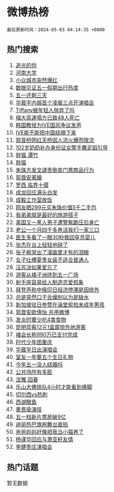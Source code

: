 # 微博热榜

`最后更新时间：2024-05-03 04:14:35 +0800`

## 热门搜索

1. [追光的你](https://m.weibo.cn/search?containerid=100103type%3D1%26t%3D10%26q%3D%23%E8%BF%BD%E5%85%89%E7%9A%84%E4%BD%A0%23&stream_entry_id=51&isnewpage=1&extparam=seat%3D1%26filter_type%3Drealtimehot%26stream_entry_id%3D51%26c_type%3D51%26q%3D%2523%25E8%25BF%25BD%25E5%2585%2589%25E7%259A%2584%25E4%25BD%25A0%2523%26dgr%3D0%26cate%3D10103%26pos%3D0%26display_time%3D1714680874%26pre_seqid%3D171468087422101143473)
1. [河南大学](https://m.weibo.cn/search?containerid=100103type%3D1%26t%3D10%26q%3D%E6%B2%B3%E5%8D%97%E5%A4%A7%E5%AD%A6&stream_entry_id=31&isnewpage=1&extparam=seat%3D1%26stream_entry_id%3D31%26band_rank%3D1%26q%3D%25E6%25B2%25B3%25E5%258D%2597%25E5%25A4%25A7%25E5%25AD%25A6%26realpos%3D1%26flag%3D2%26filter_type%3Drealtimehot%26c_type%3D31%26dgr%3D0%26pos%3D0%26cate%3D5001%26lcate%3D5001%26display_time%3D1714680874%26pre_seqid%3D171468087422101143473)
1. [小众城市突然爆红](https://m.weibo.cn/search?containerid=100103type%3D1%26t%3D10%26q%3D%23%E5%B0%8F%E4%BC%97%E5%9F%8E%E5%B8%82%E7%AA%81%E7%84%B6%E7%88%86%E7%BA%A2%23&stream_entry_id=31&isnewpage=1&extparam=seat%3D1%26stream_entry_id%3D31%26band_rank%3D2%26q%3D%2523%25E5%25B0%258F%25E4%25BC%2597%25E5%259F%258E%25E5%25B8%2582%25E7%25AA%2581%25E7%2584%25B6%25E7%2588%2586%25E7%25BA%25A2%2523%26realpos%3D2%26flag%3D2%26filter_type%3Drealtimehot%26c_type%3D31%26dgr%3D0%26pos%3D1%26cate%3D5001%26lcate%3D5001%26display_time%3D1714680874%26pre_seqid%3D171468087422101143473)
1. [数据见证五一假期出行热度](https://m.weibo.cn/search?containerid=100103type%3D1%26t%3D10%26q%3D%23%E6%95%B0%E6%8D%AE%E8%A7%81%E8%AF%81%E4%BA%94%E4%B8%80%E5%81%87%E6%9C%9F%E5%87%BA%E8%A1%8C%E7%83%AD%E5%BA%A6%23&stream_entry_id=31&isnewpage=1&extparam=seat%3D1%26stream_entry_id%3D31%26band_rank%3D3%26q%3D%2523%25E6%2595%25B0%25E6%258D%25AE%25E8%25A7%2581%25E8%25AF%2581%25E4%25BA%2594%25E4%25B8%2580%25E5%2581%2587%25E6%259C%259F%25E5%2587%25BA%25E8%25A1%258C%25E7%2583%25AD%25E5%25BA%25A6%2523%26realpos%3D3%26flag%3D0%26filter_type%3Drealtimehot%26c_type%3D31%26dgr%3D0%26pos%3D2%26cate%3D5001%26lcate%3D5001%26display_time%3D1714680874%26pre_seqid%3D171468087422101143473)
1. [五一还剩三天](https://m.weibo.cn/search?containerid=100103type%3D1%26t%3D10%26q%3D%23%E4%BA%94%E4%B8%80%E8%BF%98%E5%89%A9%E4%B8%89%E5%A4%A9%23&stream_entry_id=31&isnewpage=1&extparam=seat%3D1%26band_rank%3D4%26stream_entry_id%3D31%26pos%3D3%26q%3D%2523%25E4%25BA%2594%25E4%25B8%2580%25E8%25BF%2598%25E5%2589%25A9%25E4%25B8%2589%25E5%25A4%25A9%2523%26dgr%3D0%26filter_type%3Drealtimehot%26adid%3D235251%26topic_ad%3D1%26c_type%3D31%26is_ad_pos%3D1%26cate%3D5001%26lcate%3D5001%26display_time%3D1714680874%26pre_seqid%3D171468087422101143473)
1. [华晨宇内娱首个凌晨三点开演唱会](https://m.weibo.cn/search?containerid=100103type%3D1%26t%3D10%26q%3D%23%E5%8D%8E%E6%99%A8%E5%AE%87%E5%86%85%E5%A8%B1%E9%A6%96%E4%B8%AA%E5%87%8C%E6%99%A8%E4%B8%89%E7%82%B9%E5%BC%80%E6%BC%94%E5%94%B1%E4%BC%9A%23&stream_entry_id=31&isnewpage=1&extparam=seat%3D1%26stream_entry_id%3D31%26band_rank%3D4%26q%3D%2523%25E5%258D%258E%25E6%2599%25A8%25E5%25AE%2587%25E5%2586%2585%25E5%25A8%25B1%25E9%25A6%2596%25E4%25B8%25AA%25E5%2587%258C%25E6%2599%25A8%25E4%25B8%2589%25E7%2582%25B9%25E5%25BC%2580%25E6%25BC%2594%25E5%2594%25B1%25E4%25BC%259A%2523%26realpos%3D4%26flag%3D2%26filter_type%3Drealtimehot%26c_type%3D31%26dgr%3D0%26pos%3D4%26cate%3D5001%26lcate%3D5001%26display_time%3D1714680874%26pre_seqid%3D171468087422101143473)
1. [Tiffany被年轻人抛弃了吗](https://m.weibo.cn/search?containerid=100103type%3D1%26t%3D10%26q%3D%23Tiffany%E8%A2%AB%E5%B9%B4%E8%BD%BB%E4%BA%BA%E6%8A%9B%E5%BC%83%E4%BA%86%E5%90%97%23&stream_entry_id=31&isnewpage=1&extparam=seat%3D1%26stream_entry_id%3D31%26band_rank%3D5%26q%3D%2523Tiffany%25E8%25A2%25AB%25E5%25B9%25B4%25E8%25BD%25BB%25E4%25BA%25BA%25E6%258A%259B%25E5%25BC%2583%25E4%25BA%2586%25E5%2590%2597%2523%26realpos%3D5%26flag%3D2%26filter_type%3Drealtimehot%26c_type%3D31%26dgr%3D0%26pos%3D5%26cate%3D5001%26lcate%3D5001%26display_time%3D1714680874%26pre_seqid%3D171468087422101143473)
1. [梅大高速塌方已致48人死亡](https://m.weibo.cn/search?containerid=100103type%3D1%26t%3D10%26q%3D%23%E6%A2%85%E5%A4%A7%E9%AB%98%E9%80%9F%E5%A1%8C%E6%96%B9%E5%B7%B2%E8%87%B448%E4%BA%BA%E6%AD%BB%E4%BA%A1%23&stream_entry_id=31&isnewpage=1&extparam=seat%3D1%26stream_entry_id%3D31%26band_rank%3D6%26q%3D%2523%25E6%25A2%2585%25E5%25A4%25A7%25E9%25AB%2598%25E9%2580%259F%25E5%25A1%258C%25E6%2596%25B9%25E5%25B7%25B2%25E8%2587%25B448%25E4%25BA%25BA%25E6%25AD%25BB%25E4%25BA%25A1%2523%26realpos%3D6%26flag%3D16%26filter_type%3Drealtimehot%26c_type%3D31%26dgr%3D0%26pos%3D6%26cate%3D5001%26lcate%3D5001%26display_time%3D1714680874%26pre_seqid%3D171468087422101143473)
1. [韩国教授为IVE国风争议发声](https://m.weibo.cn/search?containerid=100103type%3D1%26t%3D10%26q%3D%23%E9%9F%A9%E5%9B%BD%E6%95%99%E6%8E%88%E4%B8%BAIVE%E5%9B%BD%E9%A3%8E%E4%BA%89%E8%AE%AE%E5%8F%91%E5%A3%B0%23&stream_entry_id=31&isnewpage=1&extparam=seat%3D1%26stream_entry_id%3D31%26band_rank%3D7%26q%3D%2523%25E9%259F%25A9%25E5%259B%25BD%25E6%2595%2599%25E6%258E%2588%25E4%25B8%25BAIVE%25E5%259B%25BD%25E9%25A3%258E%25E4%25BA%2589%25E8%25AE%25AE%25E5%258F%2591%25E5%25A3%25B0%2523%26realpos%3D7%26flag%3D0%26filter_type%3Drealtimehot%26c_type%3D31%26dgr%3D0%26pos%3D7%26cate%3D5001%26lcate%3D5001%26display_time%3D1714680874%26pre_seqid%3D171468087422101143473)
1. [IVE能不能把中国结摘下来](https://m.weibo.cn/search?containerid=100103type%3D1%26t%3D10%26q%3D%23IVE%E8%83%BD%E4%B8%8D%E8%83%BD%E6%8A%8A%E4%B8%AD%E5%9B%BD%E7%BB%93%E6%91%98%E4%B8%8B%E6%9D%A5%23&stream_entry_id=31&isnewpage=1&extparam=seat%3D1%26stream_entry_id%3D31%26band_rank%3D8%26q%3D%2523IVE%25E8%2583%25BD%25E4%25B8%258D%25E8%2583%25BD%25E6%258A%258A%25E4%25B8%25AD%25E5%259B%25BD%25E7%25BB%2593%25E6%2591%2598%25E4%25B8%258B%25E6%259D%25A5%2523%26realpos%3D8%26flag%3D0%26filter_type%3Drealtimehot%26c_type%3D31%26dgr%3D0%26pos%3D8%26cate%3D5001%26lcate%3D5001%26display_time%3D1714680874%26pre_seqid%3D171468087422101143473)
1. [观音桥网红天桥因人流火爆而限流](https://m.weibo.cn/search?containerid=100103type%3D1%26t%3D10%26q%3D%23%E8%A7%82%E9%9F%B3%E6%A1%A5%E7%BD%91%E7%BA%A2%E5%A4%A9%E6%A1%A5%E5%9B%A0%E4%BA%BA%E6%B5%81%E7%81%AB%E7%88%86%E8%80%8C%E9%99%90%E6%B5%81%23&stream_entry_id=31&isnewpage=1&extparam=seat%3D1%26stream_entry_id%3D31%26band_rank%3D9%26q%3D%2523%25E8%25A7%2582%25E9%259F%25B3%25E6%25A1%25A5%25E7%25BD%2591%25E7%25BA%25A2%25E5%25A4%25A9%25E6%25A1%25A5%25E5%259B%25A0%25E4%25BA%25BA%25E6%25B5%2581%25E7%2581%25AB%25E7%2588%2586%25E8%2580%258C%25E9%2599%2590%25E6%25B5%2581%2523%26realpos%3D9%26flag%3D2%26filter_type%3Drealtimehot%26c_type%3D31%26dgr%3D0%26pos%3D9%26cate%3D5001%26lcate%3D5001%26display_time%3D1714680874%26pre_seqid%3D171468087422101143473)
1. [102岁奶奶补办身份证女警手舞足蹈引导](https://m.weibo.cn/search?containerid=100103type%3D1%26t%3D10%26q%3D%23102%E5%B2%81%E5%A5%B6%E5%A5%B6%E8%A1%A5%E5%8A%9E%E8%BA%AB%E4%BB%BD%E8%AF%81%E5%A5%B3%E8%AD%A6%E6%89%8B%E8%88%9E%E8%B6%B3%E8%B9%88%E5%BC%95%E5%AF%BC%23&stream_entry_id=31&isnewpage=1&extparam=seat%3D1%26stream_entry_id%3D31%26band_rank%3D10%26q%3D%2523102%25E5%25B2%2581%25E5%25A5%25B6%25E5%25A5%25B6%25E8%25A1%25A5%25E5%258A%259E%25E8%25BA%25AB%25E4%25BB%25BD%25E8%25AF%2581%25E5%25A5%25B3%25E8%25AD%25A6%25E6%2589%258B%25E8%2588%259E%25E8%25B6%25B3%25E8%25B9%2588%25E5%25BC%2595%25E5%25AF%25BC%2523%26realpos%3D10%26flag%3D32768%26filter_type%3Drealtimehot%26c_type%3D31%26dgr%3D0%26pos%3D10%26cate%3D5001%26lcate%3D5001%26display_time%3D1714680874%26pre_seqid%3D171468087422101143473)
1. [胖猫 谭竹](https://m.weibo.cn/search?containerid=100103type%3D1%26t%3D10%26q%3D%E8%83%96%E7%8C%AB+%E8%B0%AD%E7%AB%B9&stream_entry_id=31&isnewpage=1&extparam=seat%3D1%26stream_entry_id%3D31%26band_rank%3D11%26q%3D%25E8%2583%2596%25E7%258C%25AB%2520%25E8%25B0%25AD%25E7%25AB%25B9%26realpos%3D11%26flag%3D2%26filter_type%3Drealtimehot%26c_type%3D31%26dgr%3D0%26pos%3D11%26cate%3D5001%26lcate%3D5001%26display_time%3D1714680874%26pre_seqid%3D171468087422101143473)
1. [胖猫](https://m.weibo.cn/search?containerid=100103type%3D1%26t%3D10%26q%3D%E8%83%96%E7%8C%AB&stream_entry_id=31&isnewpage=1&extparam=seat%3D1%26stream_entry_id%3D31%26band_rank%3D12%26q%3D%25E8%2583%2596%25E7%258C%25AB%26realpos%3D12%26flag%3D2%26filter_type%3Drealtimehot%26c_type%3D31%26dgr%3D0%26pos%3D12%26cate%3D5001%26lcate%3D5001%26display_time%3D1714680874%26pre_seqid%3D171468087422101143473)
1. [朱珠方发文谴责倒卖门票商品行为](https://m.weibo.cn/search?containerid=100103type%3D1%26t%3D10%26q%3D%23%E6%9C%B1%E7%8F%A0%E6%96%B9%E5%8F%91%E6%96%87%E8%B0%B4%E8%B4%A3%E5%80%92%E5%8D%96%E9%97%A8%E7%A5%A8%E5%95%86%E5%93%81%E8%A1%8C%E4%B8%BA%23&stream_entry_id=31&isnewpage=1&extparam=seat%3D1%26stream_entry_id%3D31%26band_rank%3D13%26q%3D%2523%25E6%259C%25B1%25E7%258F%25A0%25E6%2596%25B9%25E5%258F%2591%25E6%2596%2587%25E8%25B0%25B4%25E8%25B4%25A3%25E5%2580%2592%25E5%258D%2596%25E9%2597%25A8%25E7%25A5%25A8%25E5%2595%2586%25E5%2593%2581%25E8%25A1%258C%25E4%25B8%25BA%2523%26realpos%3D13%26flag%3D2%26filter_type%3Drealtimehot%26c_type%3D31%26dgr%3D0%26pos%3D13%26cate%3D5001%26lcate%3D5001%26display_time%3D1714680874%26pre_seqid%3D171468087422101143473)
1. [郭晋安离婚](https://m.weibo.cn/search?containerid=100103type%3D1%26t%3D10%26q%3D%23%E9%83%AD%E6%99%8B%E5%AE%89%E7%A6%BB%E5%A9%9A%23&stream_entry_id=31&isnewpage=1&extparam=seat%3D1%26stream_entry_id%3D31%26band_rank%3D14%26q%3D%2523%25E9%2583%25AD%25E6%2599%258B%25E5%25AE%2589%25E7%25A6%25BB%25E5%25A9%259A%2523%26realpos%3D14%26flag%3D2%26filter_type%3Drealtimehot%26c_type%3D31%26dgr%3D0%26pos%3D14%26cate%3D5001%26lcate%3D5001%26display_time%3D1714680874%26pre_seqid%3D171468087422101143473)
1. [罗西 临界十缨](https://m.weibo.cn/search?containerid=100103type%3D1%26t%3D10%26q%3D%E7%BD%97%E8%A5%BF+%E4%B8%B4%E7%95%8C%E5%8D%81%E7%BC%A8&stream_entry_id=31&isnewpage=1&extparam=seat%3D1%26stream_entry_id%3D31%26band_rank%3D15%26q%3D%25E7%25BD%2597%25E8%25A5%25BF%2520%25E4%25B8%25B4%25E7%2595%258C%25E5%258D%2581%25E7%25BC%25A8%26realpos%3D15%26flag%3D2%26filter_type%3Drealtimehot%26c_type%3D31%26dgr%3D0%26pos%3D15%26cate%3D5001%26lcate%3D5001%26display_time%3D1714680874%26pre_seqid%3D171468087422101143473)
1. [成龙回应满头白发](https://m.weibo.cn/search?containerid=100103type%3D1%26t%3D10%26q%3D%23%E6%88%90%E9%BE%99%E5%9B%9E%E5%BA%94%E6%BB%A1%E5%A4%B4%E7%99%BD%E5%8F%91%23&stream_entry_id=31&isnewpage=1&extparam=seat%3D1%26stream_entry_id%3D31%26band_rank%3D16%26q%3D%2523%25E6%2588%2590%25E9%25BE%2599%25E5%259B%259E%25E5%25BA%2594%25E6%25BB%25A1%25E5%25A4%25B4%25E7%2599%25BD%25E5%258F%2591%2523%26realpos%3D16%26flag%3D2%26filter_type%3Drealtimehot%26c_type%3D31%26dgr%3D0%26pos%3D16%26cate%3D5001%26lcate%3D5001%26display_time%3D1714680874%26pre_seqid%3D171468087422101143473)
1. [成毅工作室放饭](https://m.weibo.cn/search?containerid=100103type%3D1%26t%3D10%26q%3D%E6%88%90%E6%AF%85%E5%B7%A5%E4%BD%9C%E5%AE%A4%E6%94%BE%E9%A5%AD&stream_entry_id=31&isnewpage=1&extparam=seat%3D1%26stream_entry_id%3D31%26band_rank%3D17%26q%3D%25E6%2588%2590%25E6%25AF%2585%25E5%25B7%25A5%25E4%25BD%259C%25E5%25AE%25A4%25E6%2594%25BE%25E9%25A5%25AD%26realpos%3D17%26flag%3D0%26filter_type%3Drealtimehot%26c_type%3D31%26dgr%3D0%26pos%3D17%26cate%3D5001%26lcate%3D5001%26display_time%3D1714680874%26pre_seqid%3D171468087422101143473)
1. [网友晒299元买朱珠价值5千二手包](https://m.weibo.cn/search?containerid=100103type%3D1%26t%3D10%26q%3D%23%E7%BD%91%E5%8F%8B%E6%99%92299%E5%85%83%E4%B9%B0%E6%9C%B1%E7%8F%A0%E4%BB%B7%E5%80%BC5%E5%8D%83%E4%BA%8C%E6%89%8B%E5%8C%85%23&stream_entry_id=31&isnewpage=1&extparam=seat%3D1%26stream_entry_id%3D31%26band_rank%3D18%26q%3D%2523%25E7%25BD%2591%25E5%258F%258B%25E6%2599%2592299%25E5%2585%2583%25E4%25B9%25B0%25E6%259C%25B1%25E7%258F%25A0%25E4%25BB%25B7%25E5%2580%25BC5%25E5%258D%2583%25E4%25BA%258C%25E6%2589%258B%25E5%258C%2585%2523%26realpos%3D18%26flag%3D2%26filter_type%3Drealtimehot%26c_type%3D31%26dgr%3D0%26pos%3D18%26cate%3D5001%26lcate%3D5001%26display_time%3D1714680874%26pre_seqid%3D171468087422101143473)
1. [我弟弟就是最好的旅游搭子](https://m.weibo.cn/search?containerid=100103type%3D1%26t%3D10%26q%3D%23%E6%88%91%E5%BC%9F%E5%BC%9F%E5%B0%B1%E6%98%AF%E6%9C%80%E5%A5%BD%E7%9A%84%E6%97%85%E6%B8%B8%E6%90%AD%E5%AD%90%23&stream_entry_id=31&isnewpage=1&extparam=seat%3D1%26stream_entry_id%3D31%26band_rank%3D19%26q%3D%2523%25E6%2588%2591%25E5%25BC%259F%25E5%25BC%259F%25E5%25B0%25B1%25E6%2598%25AF%25E6%259C%2580%25E5%25A5%25BD%25E7%259A%2584%25E6%2597%2585%25E6%25B8%25B8%25E6%2590%25AD%25E5%25AD%2590%2523%26realpos%3D19%26flag%3D0%26filter_type%3Drealtimehot%26c_type%3D31%26dgr%3D0%26pos%3D19%26cate%3D5001%26lcate%3D5001%26display_time%3D1714680874%26pre_seqid%3D171468087422101143473)
1. [美国又一黑人男子遭警察跪压后身亡](https://m.weibo.cn/search?containerid=100103type%3D1%26t%3D10%26q%3D%23%E7%BE%8E%E5%9B%BD%E5%8F%88%E4%B8%80%E9%BB%91%E4%BA%BA%E7%94%B7%E5%AD%90%E9%81%AD%E8%AD%A6%E5%AF%9F%E8%B7%AA%E5%8E%8B%E5%90%8E%E8%BA%AB%E4%BA%A1%23&stream_entry_id=31&isnewpage=1&extparam=seat%3D1%26stream_entry_id%3D31%26band_rank%3D20%26q%3D%2523%25E7%25BE%258E%25E5%259B%25BD%25E5%258F%2588%25E4%25B8%2580%25E9%25BB%2591%25E4%25BA%25BA%25E7%2594%25B7%25E5%25AD%2590%25E9%2581%25AD%25E8%25AD%25A6%25E5%25AF%259F%25E8%25B7%25AA%25E5%258E%258B%25E5%2590%258E%25E8%25BA%25AB%25E4%25BA%25A1%2523%26realpos%3D20%26flag%3D0%26filter_type%3Drealtimehot%26c_type%3D31%26dgr%3D0%26pos%3D20%26cate%3D5001%26lcate%3D5001%26display_time%3D1714680874%26pre_seqid%3D171468087422101143473)
1. [老公一个月四千多养活我们一家三口](https://m.weibo.cn/search?containerid=100103type%3D1%26t%3D10%26q%3D%23%E8%80%81%E5%85%AC%E4%B8%80%E4%B8%AA%E6%9C%88%E5%9B%9B%E5%8D%83%E5%A4%9A%E5%85%BB%E6%B4%BB%E6%88%91%E4%BB%AC%E4%B8%80%E5%AE%B6%E4%B8%89%E5%8F%A3%23&stream_entry_id=31&isnewpage=1&extparam=seat%3D1%26stream_entry_id%3D31%26band_rank%3D21%26q%3D%2523%25E8%2580%2581%25E5%2585%25AC%25E4%25B8%2580%25E4%25B8%25AA%25E6%259C%2588%25E5%259B%259B%25E5%258D%2583%25E5%25A4%259A%25E5%2585%25BB%25E6%25B4%25BB%25E6%2588%2591%25E4%25BB%25AC%25E4%25B8%2580%25E5%25AE%25B6%25E4%25B8%2589%25E5%258F%25A3%2523%26realpos%3D21%26flag%3D0%26filter_type%3Drealtimehot%26c_type%3D31%26dgr%3D0%26pos%3D21%26cate%3D5001%26lcate%3D5001%26display_time%3D1714680874%26pre_seqid%3D171468087422101143473)
1. [医生多看了一眼30秒救回窒息婴儿](https://m.weibo.cn/search?containerid=100103type%3D1%26t%3D10%26q%3D%23%E5%8C%BB%E7%94%9F%E5%A4%9A%E7%9C%8B%E4%BA%86%E4%B8%80%E7%9C%BC30%E7%A7%92%E6%95%91%E5%9B%9E%E7%AA%92%E6%81%AF%E5%A9%B4%E5%84%BF%23&stream_entry_id=31&isnewpage=1&extparam=seat%3D1%26stream_entry_id%3D31%26band_rank%3D22%26q%3D%2523%25E5%258C%25BB%25E7%2594%259F%25E5%25A4%259A%25E7%259C%258B%25E4%25BA%2586%25E4%25B8%2580%25E7%259C%25BC30%25E7%25A7%2592%25E6%2595%2591%25E5%259B%259E%25E7%25AA%2592%25E6%2581%25AF%25E5%25A9%25B4%25E5%2584%25BF%2523%26realpos%3D22%26flag%3D0%26filter_type%3Drealtimehot%26c_type%3D31%26dgr%3D0%26pos%3D22%26cate%3D5001%26lcate%3D5001%26display_time%3D1714680874%26pre_seqid%3D171468087422101143473)
1. [张杰在台上轻轻地碎了](https://m.weibo.cn/search?containerid=100103type%3D1%26t%3D10%26q%3D%23%E5%BC%A0%E6%9D%B0%E5%9C%A8%E5%8F%B0%E4%B8%8A%E8%BD%BB%E8%BD%BB%E5%9C%B0%E7%A2%8E%E4%BA%86%23&stream_entry_id=31&isnewpage=1&extparam=seat%3D1%26stream_entry_id%3D31%26band_rank%3D23%26q%3D%2523%25E5%25BC%25A0%25E6%259D%25B0%25E5%259C%25A8%25E5%258F%25B0%25E4%25B8%258A%25E8%25BD%25BB%25E8%25BD%25BB%25E5%259C%25B0%25E7%25A2%258E%25E4%25BA%2586%2523%26realpos%3D23%26flag%3D0%26filter_type%3Drealtimehot%26c_type%3D31%26dgr%3D0%26pos%3D23%26cate%3D5001%26lcate%3D5001%26display_time%3D1714680874%26pre_seqid%3D171468087422101143473)
1. [张子枫哭出了漫画里才有的泪眼](https://m.weibo.cn/search?containerid=100103type%3D1%26t%3D10%26q%3D%23%E5%BC%A0%E5%AD%90%E6%9E%AB%E5%93%AD%E5%87%BA%E4%BA%86%E6%BC%AB%E7%94%BB%E9%87%8C%E6%89%8D%E6%9C%89%E7%9A%84%E6%B3%AA%E7%9C%BC%23&stream_entry_id=31&isnewpage=1&extparam=seat%3D1%26stream_entry_id%3D31%26band_rank%3D24%26q%3D%2523%25E5%25BC%25A0%25E5%25AD%2590%25E6%259E%25AB%25E5%2593%25AD%25E5%2587%25BA%25E4%25BA%2586%25E6%25BC%25AB%25E7%2594%25BB%25E9%2587%258C%25E6%2589%258D%25E6%259C%2589%25E7%259A%2584%25E6%25B3%25AA%25E7%259C%25BC%2523%26realpos%3D24%26flag%3D0%26filter_type%3Drealtimehot%26c_type%3D31%26dgr%3D0%26pos%3D24%26cate%3D5001%26lcate%3D5001%26display_time%3D1714680874%26pre_seqid%3D171468087422101143473)
1. [女子吐槽夏季女装不适合普通人](https://m.weibo.cn/search?containerid=100103type%3D1%26t%3D10%26q%3D%23%E5%A5%B3%E5%AD%90%E5%90%90%E6%A7%BD%E5%A4%8F%E5%AD%A3%E5%A5%B3%E8%A3%85%E4%B8%8D%E9%80%82%E5%90%88%E6%99%AE%E9%80%9A%E4%BA%BA%23&stream_entry_id=31&isnewpage=1&extparam=seat%3D1%26stream_entry_id%3D31%26band_rank%3D25%26q%3D%2523%25E5%25A5%25B3%25E5%25AD%2590%25E5%2590%2590%25E6%25A7%25BD%25E5%25A4%258F%25E5%25AD%25A3%25E5%25A5%25B3%25E8%25A3%2585%25E4%25B8%258D%25E9%2580%2582%25E5%2590%2588%25E6%2599%25AE%25E9%2580%259A%25E4%25BA%25BA%2523%26realpos%3D25%26flag%3D0%26filter_type%3Drealtimehot%26c_type%3D31%26dgr%3D0%26pos%3D25%26cate%3D5001%26lcate%3D5001%26display_time%3D1714680874%26pre_seqid%3D171468087422101143473)
1. [汪苏泷如果爱忘了](https://m.weibo.cn/search?containerid=100103type%3D1%26t%3D10%26q%3D%E6%B1%AA%E8%8B%8F%E6%B3%B7%E5%A6%82%E6%9E%9C%E7%88%B1%E5%BF%98%E4%BA%86&stream_entry_id=31&isnewpage=1&extparam=seat%3D1%26stream_entry_id%3D31%26band_rank%3D26%26q%3D%25E6%25B1%25AA%25E8%258B%258F%25E6%25B3%25B7%25E5%25A6%2582%25E6%259E%259C%25E7%2588%25B1%25E5%25BF%2598%25E4%25BA%2586%26realpos%3D26%26flag%3D0%26filter_type%3Drealtimehot%26c_type%3D31%26dgr%3D0%26pos%3D26%26cate%3D5001%26lcate%3D5001%26display_time%3D1714680874%26pre_seqid%3D171468087422101143473)
1. [游客从橘子洲挤到五一广场](https://m.weibo.cn/search?containerid=100103type%3D1%26t%3D10%26q%3D%23%E6%B8%B8%E5%AE%A2%E4%BB%8E%E6%A9%98%E5%AD%90%E6%B4%B2%E6%8C%A4%E5%88%B0%E4%BA%94%E4%B8%80%E5%B9%BF%E5%9C%BA%23&stream_entry_id=31&isnewpage=1&extparam=seat%3D1%26stream_entry_id%3D31%26band_rank%3D27%26q%3D%2523%25E6%25B8%25B8%25E5%25AE%25A2%25E4%25BB%258E%25E6%25A9%2598%25E5%25AD%2590%25E6%25B4%25B2%25E6%258C%25A4%25E5%2588%25B0%25E4%25BA%2594%25E4%25B8%2580%25E5%25B9%25BF%25E5%259C%25BA%2523%26realpos%3D27%26flag%3D0%26filter_type%3Drealtimehot%26c_type%3D31%26dgr%3D0%26pos%3D27%26cate%3D5001%26lcate%3D5001%26display_time%3D1714680874%26pre_seqid%3D171468087422101143473)
1. [射手座容易给人制造恋爱假象](https://m.weibo.cn/search?containerid=100103type%3D1%26t%3D10%26q%3D%23%E5%B0%84%E6%89%8B%E5%BA%A7%E5%AE%B9%E6%98%93%E7%BB%99%E4%BA%BA%E5%88%B6%E9%80%A0%E6%81%8B%E7%88%B1%E5%81%87%E8%B1%A1%23&stream_entry_id=31&isnewpage=1&extparam=seat%3D1%26stream_entry_id%3D31%26band_rank%3D28%26q%3D%2523%25E5%25B0%2584%25E6%2589%258B%25E5%25BA%25A7%25E5%25AE%25B9%25E6%2598%2593%25E7%25BB%2599%25E4%25BA%25BA%25E5%2588%25B6%25E9%2580%25A0%25E6%2581%258B%25E7%2588%25B1%25E5%2581%2587%25E8%25B1%25A1%2523%26realpos%3D28%26flag%3D0%26filter_type%3Drealtimehot%26c_type%3D31%26dgr%3D0%26pos%3D28%26cate%3D5001%26lcate%3D5001%26display_time%3D1714680874%26pre_seqid%3D171468087422101143473)
1. [拜登声称中俄印日经济停滞是因排外](https://m.weibo.cn/search?containerid=100103type%3D1%26t%3D10%26q%3D%23%E6%8B%9C%E7%99%BB%E5%A3%B0%E7%A7%B0%E4%B8%AD%E4%BF%84%E5%8D%B0%E6%97%A5%E7%BB%8F%E6%B5%8E%E5%81%9C%E6%BB%9E%E6%98%AF%E5%9B%A0%E6%8E%92%E5%A4%96%23&stream_entry_id=31&isnewpage=1&extparam=seat%3D1%26stream_entry_id%3D31%26band_rank%3D29%26q%3D%2523%25E6%258B%259C%25E7%2599%25BB%25E5%25A3%25B0%25E7%25A7%25B0%25E4%25B8%25AD%25E4%25BF%2584%25E5%258D%25B0%25E6%2597%25A5%25E7%25BB%258F%25E6%25B5%258E%25E5%2581%259C%25E6%25BB%259E%25E6%2598%25AF%25E5%259B%25A0%25E6%258E%2592%25E5%25A4%2596%2523%26realpos%3D29%26flag%3D0%26filter_type%3Drealtimehot%26c_type%3D31%26dgr%3D0%26pos%3D29%26cate%3D5001%26lcate%3D5001%26display_time%3D1714680874%26pre_seqid%3D171468087422101143473)
1. [总是突然口干舌燥别以为是缺水](https://m.weibo.cn/search?containerid=100103type%3D1%26t%3D10%26q%3D%23%E6%80%BB%E6%98%AF%E7%AA%81%E7%84%B6%E5%8F%A3%E5%B9%B2%E8%88%8C%E7%87%A5%E5%88%AB%E4%BB%A5%E4%B8%BA%E6%98%AF%E7%BC%BA%E6%B0%B4%23&stream_entry_id=31&isnewpage=1&extparam=seat%3D1%26stream_entry_id%3D31%26band_rank%3D30%26q%3D%2523%25E6%2580%25BB%25E6%2598%25AF%25E7%25AA%2581%25E7%2584%25B6%25E5%258F%25A3%25E5%25B9%25B2%25E8%2588%258C%25E7%2587%25A5%25E5%2588%25AB%25E4%25BB%25A5%25E4%25B8%25BA%25E6%2598%25AF%25E7%25BC%25BA%25E6%25B0%25B4%2523%26realpos%3D30%26flag%3D1%26filter_type%3Drealtimehot%26c_type%3D31%26dgr%3D0%26pos%3D30%26cate%3D5001%26lcate%3D5001%26display_time%3D1714680874%26pre_seqid%3D171468087422101143473)
1. [新加坡驻日参赞在澡堂偷拍未成年男孩](https://m.weibo.cn/search?containerid=100103type%3D1%26t%3D10%26q%3D%23%E6%96%B0%E5%8A%A0%E5%9D%A1%E9%A9%BB%E6%97%A5%E5%8F%82%E8%B5%9E%E5%9C%A8%E6%BE%A1%E5%A0%82%E5%81%B7%E6%8B%8D%E6%9C%AA%E6%88%90%E5%B9%B4%E7%94%B7%E5%AD%A9%23&stream_entry_id=31&isnewpage=1&extparam=seat%3D1%26stream_entry_id%3D31%26band_rank%3D31%26q%3D%2523%25E6%2596%25B0%25E5%258A%25A0%25E5%259D%25A1%25E9%25A9%25BB%25E6%2597%25A5%25E5%258F%2582%25E8%25B5%259E%25E5%259C%25A8%25E6%25BE%25A1%25E5%25A0%2582%25E5%2581%25B7%25E6%258B%258D%25E6%259C%25AA%25E6%2588%2590%25E5%25B9%25B4%25E7%2594%25B7%25E5%25AD%25A9%2523%26realpos%3D31%26flag%3D1%26filter_type%3Drealtimehot%26c_type%3D31%26dgr%3D0%26pos%3D31%26cate%3D5001%26lcate%3D5001%26display_time%3D1714680874%26pre_seqid%3D171468087422101143473)
1. [郭晋安欧倩怡 共用微博](https://m.weibo.cn/search?containerid=100103type%3D1%26t%3D10%26q%3D%E9%83%AD%E6%99%8B%E5%AE%89%E6%AC%A7%E5%80%A9%E6%80%A1+%E5%85%B1%E7%94%A8%E5%BE%AE%E5%8D%9A&stream_entry_id=31&isnewpage=1&extparam=seat%3D1%26stream_entry_id%3D31%26band_rank%3D32%26q%3D%25E9%2583%25AD%25E6%2599%258B%25E5%25AE%2589%25E6%25AC%25A7%25E5%2580%25A9%25E6%2580%25A1%2520%25E5%2585%25B1%25E7%2594%25A8%25E5%25BE%25AE%25E5%258D%259A%26realpos%3D32%26flag%3D0%26filter_type%3Drealtimehot%26c_type%3D31%26dgr%3D0%26pos%3D32%26cate%3D5001%26lcate%3D5001%26display_time%3D1714680874%26pre_seqid%3D171468087422101143473)
1. [发炎时要少吃4类食物](https://m.weibo.cn/search?containerid=100103type%3D1%26t%3D10%26q%3D%23%E5%8F%91%E7%82%8E%E6%97%B6%E8%A6%81%E5%B0%91%E5%90%834%E7%B1%BB%E9%A3%9F%E7%89%A9%23&stream_entry_id=31&isnewpage=1&extparam=seat%3D1%26stream_entry_id%3D31%26band_rank%3D33%26q%3D%2523%25E5%258F%2591%25E7%2582%258E%25E6%2597%25B6%25E8%25A6%2581%25E5%25B0%2591%25E5%2590%25834%25E7%25B1%25BB%25E9%25A3%259F%25E7%2589%25A9%2523%26realpos%3D33%26flag%3D0%26filter_type%3Drealtimehot%26c_type%3D31%26dgr%3D0%26pos%3D33%26cate%3D5001%26lcate%3D5001%26display_time%3D1714680874%26pre_seqid%3D171468087422101143473)
1. [昆明蓝莓12元1盒震惊外地游客](https://m.weibo.cn/search?containerid=100103type%3D1%26t%3D10%26q%3D%23%E6%98%86%E6%98%8E%E8%93%9D%E8%8E%9312%E5%85%831%E7%9B%92%E9%9C%87%E6%83%8A%E5%A4%96%E5%9C%B0%E6%B8%B8%E5%AE%A2%23&stream_entry_id=31&isnewpage=1&extparam=seat%3D1%26stream_entry_id%3D31%26band_rank%3D34%26q%3D%2523%25E6%2598%2586%25E6%2598%258E%25E8%2593%259D%25E8%258E%259312%25E5%2585%25831%25E7%259B%2592%25E9%259C%2587%25E6%2583%258A%25E5%25A4%2596%25E5%259C%25B0%25E6%25B8%25B8%25E5%25AE%25A2%2523%26realpos%3D34%26flag%3D0%26filter_type%3Drealtimehot%26c_type%3D31%26dgr%3D0%26pos%3D34%26cate%3D5001%26lcate%3D5001%26display_time%3D1714680874%26pre_seqid%3D171468087422101143473)
1. [褚会长称990万已支付完成](https://m.weibo.cn/search?containerid=100103type%3D1%26t%3D10%26q%3D%23%E8%A4%9A%E4%BC%9A%E9%95%BF%E7%A7%B0990%E4%B8%87%E5%B7%B2%E6%94%AF%E4%BB%98%E5%AE%8C%E6%88%90%23&stream_entry_id=31&isnewpage=1&extparam=seat%3D1%26stream_entry_id%3D31%26band_rank%3D35%26q%3D%2523%25E8%25A4%259A%25E4%25BC%259A%25E9%2595%25BF%25E7%25A7%25B0990%25E4%25B8%2587%25E5%25B7%25B2%25E6%2594%25AF%25E4%25BB%2598%25E5%25AE%258C%25E6%2588%2590%2523%26realpos%3D35%26flag%3D0%26filter_type%3Drealtimehot%26c_type%3D31%26dgr%3D0%26pos%3D35%26cate%3D5001%26lcate%3D5001%26display_time%3D1714680874%26pre_seqid%3D171468087422101143473)
1. [时代少年团重庆](https://m.weibo.cn/search?containerid=100103type%3D1%26t%3D10%26q%3D%E6%97%B6%E4%BB%A3%E5%B0%91%E5%B9%B4%E5%9B%A2%E9%87%8D%E5%BA%86&stream_entry_id=31&isnewpage=1&extparam=seat%3D1%26stream_entry_id%3D31%26band_rank%3D36%26q%3D%25E6%2597%25B6%25E4%25BB%25A3%25E5%25B0%2591%25E5%25B9%25B4%25E5%259B%25A2%25E9%2587%258D%25E5%25BA%2586%26realpos%3D36%26flag%3D0%26filter_type%3Drealtimehot%26c_type%3D31%26dgr%3D0%26pos%3D36%26cate%3D5001%26lcate%3D5001%26display_time%3D1714680874%26pre_seqid%3D171468087422101143473)
1. [华晨宇日出演唱会](https://m.weibo.cn/search?containerid=100103type%3D1%26t%3D10%26q%3D%E5%8D%8E%E6%99%A8%E5%AE%87%E6%97%A5%E5%87%BA%E6%BC%94%E5%94%B1%E4%BC%9A&stream_entry_id=31&isnewpage=1&extparam=seat%3D1%26stream_entry_id%3D31%26band_rank%3D37%26q%3D%25E5%258D%258E%25E6%2599%25A8%25E5%25AE%2587%25E6%2597%25A5%25E5%2587%25BA%25E6%25BC%2594%25E5%2594%25B1%25E4%25BC%259A%26realpos%3D37%26flag%3D0%26filter_type%3Drealtimehot%26c_type%3D31%26dgr%3D0%26pos%3D37%26cate%3D5001%26lcate%3D5001%26display_time%3D1714680874%26pre_seqid%3D171468087422101143473)
1. [室友一年要五个生日礼物](https://m.weibo.cn/search?containerid=100103type%3D1%26t%3D10%26q%3D%23%E5%AE%A4%E5%8F%8B%E4%B8%80%E5%B9%B4%E8%A6%81%E4%BA%94%E4%B8%AA%E7%94%9F%E6%97%A5%E7%A4%BC%E7%89%A9%23&stream_entry_id=31&isnewpage=1&extparam=seat%3D1%26stream_entry_id%3D31%26band_rank%3D38%26q%3D%2523%25E5%25AE%25A4%25E5%258F%258B%25E4%25B8%2580%25E5%25B9%25B4%25E8%25A6%2581%25E4%25BA%2594%25E4%25B8%25AA%25E7%2594%259F%25E6%2597%25A5%25E7%25A4%25BC%25E7%2589%25A9%2523%26realpos%3D38%26flag%3D0%26filter_type%3Drealtimehot%26c_type%3D31%26dgr%3D0%26pos%3D38%26cate%3D5001%26lcate%3D5001%26display_time%3D1714680874%26pre_seqid%3D171468087422101143473)
1. [今年五一没人结婚吗](https://m.weibo.cn/search?containerid=100103type%3D1%26t%3D10%26q%3D%23%E4%BB%8A%E5%B9%B4%E4%BA%94%E4%B8%80%E6%B2%A1%E4%BA%BA%E7%BB%93%E5%A9%9A%E5%90%97%23&stream_entry_id=31&isnewpage=1&extparam=seat%3D1%26stream_entry_id%3D31%26band_rank%3D39%26q%3D%2523%25E4%25BB%258A%25E5%25B9%25B4%25E4%25BA%2594%25E4%25B8%2580%25E6%25B2%25A1%25E4%25BA%25BA%25E7%25BB%2593%25E5%25A9%259A%25E5%2590%2597%2523%26realpos%3D39%26flag%3D0%26filter_type%3Drealtimehot%26c_type%3D31%26dgr%3D0%26pos%3D39%26cate%3D5001%26lcate%3D5001%26display_time%3D1714680874%26pre_seqid%3D171468087422101143473)
1. [公共场所有多脏](https://m.weibo.cn/search?containerid=100103type%3D1%26t%3D10%26q%3D%E5%85%AC%E5%85%B1%E5%9C%BA%E6%89%80%E6%9C%89%E5%A4%9A%E8%84%8F&stream_entry_id=31&isnewpage=1&extparam=seat%3D1%26stream_entry_id%3D31%26band_rank%3D40%26q%3D%25E5%2585%25AC%25E5%2585%25B1%25E5%259C%25BA%25E6%2589%2580%25E6%259C%2589%25E5%25A4%259A%25E8%2584%258F%26realpos%3D40%26flag%3D0%26filter_type%3Drealtimehot%26c_type%3D31%26dgr%3D0%26pos%3D40%26cate%3D5001%26lcate%3D5001%26display_time%3D1714680874%26pre_seqid%3D171468087422101143473)
1. [泫雅 回春](https://m.weibo.cn/search?containerid=100103type%3D1%26t%3D10%26q%3D%E6%B3%AB%E9%9B%85+%E5%9B%9E%E6%98%A5&stream_entry_id=31&isnewpage=1&extparam=seat%3D1%26stream_entry_id%3D31%26band_rank%3D41%26q%3D%25E6%25B3%25AB%25E9%259B%2585%2520%25E5%259B%259E%25E6%2598%25A5%26realpos%3D41%26flag%3D0%26filter_type%3Drealtimehot%26c_type%3D31%26dgr%3D0%26pos%3D41%26cate%3D5001%26lcate%3D5001%26display_time%3D1714680874%26pre_seqid%3D171468087422101143473)
1. [乐山大佛排队4小时才能看到佛脚](https://m.weibo.cn/search?containerid=100103type%3D1%26t%3D10%26q%3D%23%E4%B9%90%E5%B1%B1%E5%A4%A7%E4%BD%9B%E6%8E%92%E9%98%9F4%E5%B0%8F%E6%97%B6%E6%89%8D%E8%83%BD%E7%9C%8B%E5%88%B0%E4%BD%9B%E8%84%9A%23&stream_entry_id=31&isnewpage=1&extparam=seat%3D1%26stream_entry_id%3D31%26band_rank%3D42%26q%3D%2523%25E4%25B9%2590%25E5%25B1%25B1%25E5%25A4%25A7%25E4%25BD%259B%25E6%258E%2592%25E9%2598%259F4%25E5%25B0%258F%25E6%2597%25B6%25E6%2589%258D%25E8%2583%25BD%25E7%259C%258B%25E5%2588%25B0%25E4%25BD%259B%25E8%2584%259A%2523%26realpos%3D42%26flag%3D0%26filter_type%3Drealtimehot%26c_type%3D31%26dgr%3D0%26pos%3D42%26cate%3D5001%26lcate%3D5001%26display_time%3D1714680874%26pre_seqid%3D171468087422101143473)
1. [切尔西vs热刺](https://m.weibo.cn/search?containerid=100103type%3D1%26t%3D10%26q%3D%23%E5%88%87%E5%B0%94%E8%A5%BFvs%E7%83%AD%E5%88%BA%23&stream_entry_id=31&isnewpage=1&extparam=seat%3D1%26stream_entry_id%3D31%26band_rank%3D43%26q%3D%2523%25E5%2588%2587%25E5%25B0%2594%25E8%25A5%25BFvs%25E7%2583%25AD%25E5%2588%25BA%2523%26realpos%3D43%26flag%3D1%26filter_type%3Drealtimehot%26c_type%3D31%26dgr%3D0%26pos%3D43%26cate%3D5001%26lcate%3D5001%26display_time%3D1714680874%26pre_seqid%3D171468087422101143473)
1. [西湖醋鱼](https://m.weibo.cn/search?containerid=100103type%3D1%26t%3D10%26q%3D%E8%A5%BF%E6%B9%96%E9%86%8B%E9%B1%BC&stream_entry_id=31&isnewpage=1&extparam=seat%3D1%26stream_entry_id%3D31%26band_rank%3D44%26q%3D%25E8%25A5%25BF%25E6%25B9%2596%25E9%2586%258B%25E9%25B1%25BC%26realpos%3D44%26flag%3D0%26filter_type%3Drealtimehot%26c_type%3D31%26dgr%3D0%26pos%3D44%26cate%3D5001%26lcate%3D5001%26display_time%3D1714680874%26pre_seqid%3D171468087422101143473)
1. [黄景瑜演技](https://m.weibo.cn/search?containerid=100103type%3D1%26t%3D10%26q%3D%E9%BB%84%E6%99%AF%E7%91%9C%E6%BC%94%E6%8A%80&stream_entry_id=31&isnewpage=1&extparam=seat%3D1%26stream_entry_id%3D31%26band_rank%3D45%26q%3D%25E9%25BB%2584%25E6%2599%25AF%25E7%2591%259C%25E6%25BC%2594%25E6%258A%2580%26realpos%3D45%26flag%3D0%26filter_type%3Drealtimehot%26c_type%3D31%26dgr%3D0%26pos%3D45%26cate%3D5001%26lcate%3D5001%26display_time%3D1714680874%26pre_seqid%3D171468087422101143473)
1. [五一档新片票房破9亿](https://m.weibo.cn/search?containerid=100103type%3D1%26t%3D10%26q%3D%23%E4%BA%94%E4%B8%80%E6%A1%A3%E6%96%B0%E7%89%87%E7%A5%A8%E6%88%BF%E7%A0%B49%E4%BA%BF%23&stream_entry_id=31&isnewpage=1&extparam=seat%3D1%26stream_entry_id%3D31%26band_rank%3D46%26q%3D%2523%25E4%25BA%2594%25E4%25B8%2580%25E6%25A1%25A3%25E6%2596%25B0%25E7%2589%2587%25E7%25A5%25A8%25E6%2588%25BF%25E7%25A0%25B49%25E4%25BA%25BF%2523%26realpos%3D46%26flag%3D0%26filter_type%3Drealtimehot%26c_type%3D31%26dgr%3D0%26pos%3D46%26cate%3D5001%26lcate%3D5001%26display_time%3D1714680874%26pre_seqid%3D171468087422101143473)
1. [迪丽热巴旗袍舞台直拍](https://m.weibo.cn/search?containerid=100103type%3D1%26t%3D10%26q%3D%23%E8%BF%AA%E4%B8%BD%E7%83%AD%E5%B7%B4%E6%97%97%E8%A2%8D%E8%88%9E%E5%8F%B0%E7%9B%B4%E6%8B%8D%23&stream_entry_id=31&isnewpage=1&extparam=seat%3D1%26stream_entry_id%3D31%26band_rank%3D47%26q%3D%2523%25E8%25BF%25AA%25E4%25B8%25BD%25E7%2583%25AD%25E5%25B7%25B4%25E6%2597%2597%25E8%25A2%258D%25E8%2588%259E%25E5%258F%25B0%25E7%259B%25B4%25E6%258B%258D%2523%26realpos%3D47%26flag%3D0%26filter_type%3Drealtimehot%26c_type%3D31%26dgr%3D0%26pos%3D47%26cate%3D5001%26lcate%3D5001%26display_time%3D1714680874%26pre_seqid%3D171468087422101143473)
1. [爸爸妈妈好像把我当小猫养了](https://m.weibo.cn/search?containerid=100103type%3D1%26t%3D10%26q%3D%23%E7%88%B8%E7%88%B8%E5%A6%88%E5%A6%88%E5%A5%BD%E5%83%8F%E6%8A%8A%E6%88%91%E5%BD%93%E5%B0%8F%E7%8C%AB%E5%85%BB%E4%BA%86%23&stream_entry_id=31&isnewpage=1&extparam=seat%3D1%26stream_entry_id%3D31%26band_rank%3D48%26q%3D%2523%25E7%2588%25B8%25E7%2588%25B8%25E5%25A6%2588%25E5%25A6%2588%25E5%25A5%25BD%25E5%2583%258F%25E6%258A%258A%25E6%2588%2591%25E5%25BD%2593%25E5%25B0%258F%25E7%258C%25AB%25E5%2585%25BB%25E4%25BA%2586%2523%26realpos%3D48%26flag%3D0%26filter_type%3Drealtimehot%26c_type%3D31%26dgr%3D0%26pos%3D48%26cate%3D5001%26lcate%3D5001%26display_time%3D1714680874%26pre_seqid%3D171468087422101143473)
1. [杨谨华回应与萧亚轩友情](https://m.weibo.cn/search?containerid=100103type%3D1%26t%3D10%26q%3D%23%E6%9D%A8%E8%B0%A8%E5%8D%8E%E5%9B%9E%E5%BA%94%E4%B8%8E%E8%90%A7%E4%BA%9A%E8%BD%A9%E5%8F%8B%E6%83%85%23&stream_entry_id=31&isnewpage=1&extparam=seat%3D1%26stream_entry_id%3D31%26band_rank%3D49%26q%3D%2523%25E6%259D%25A8%25E8%25B0%25A8%25E5%258D%258E%25E5%259B%259E%25E5%25BA%2594%25E4%25B8%258E%25E8%2590%25A7%25E4%25BA%259A%25E8%25BD%25A9%25E5%258F%258B%25E6%2583%2585%2523%26realpos%3D49%26flag%3D0%26filter_type%3Drealtimehot%26c_type%3D31%26dgr%3D0%26pos%3D49%26cate%3D5001%26lcate%3D5001%26display_time%3D1714680874%26pre_seqid%3D171468087422101143473)
1. [李健枣庄演唱会](https://m.weibo.cn/search?containerid=100103type%3D1%26t%3D10%26q%3D%23%E6%9D%8E%E5%81%A5%E6%9E%A3%E5%BA%84%E6%BC%94%E5%94%B1%E4%BC%9A%23&stream_entry_id=31&isnewpage=1&extparam=seat%3D1%26stream_entry_id%3D31%26band_rank%3D50%26q%3D%2523%25E6%259D%258E%25E5%2581%25A5%25E6%259E%25A3%25E5%25BA%2584%25E6%25BC%2594%25E5%2594%25B1%25E4%25BC%259A%2523%26realpos%3D50%26flag%3D0%26filter_type%3Drealtimehot%26c_type%3D31%26dgr%3D0%26pos%3D50%26cate%3D5001%26lcate%3D5001%26display_time%3D1714680874%26pre_seqid%3D171468087422101143473)

## 热门话题

暂无数据
